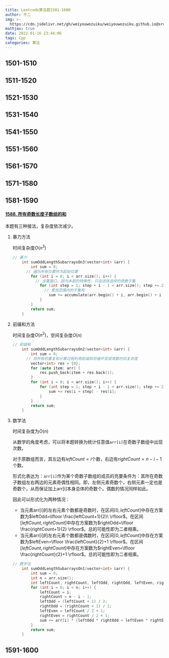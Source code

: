 ```yaml
---
title: Leetcode算法题1501-1600
author: 不二
img: >-
  https://cdn.jsdelivr.net/gh/weiyouwozuiku/weiyouwozuiku.github.io@src/source/_posts/PageImg/算法/Leetcode算法题1501-1600.jpeg
mathjax: true
date: 2022-01-16 23:44:06
tags: Cpp
categories: 算法
---
```


## 1501-1510
## 1511-1520
## 1521-1530
## 1531-1540
## 1541-1550
## 1551-1560
## 1561-1570
## 1571-1580

## 1581-1590

#### [1588. 所有奇数长度子数组的和](https://leetcode-cn.com/problems/sum-of-all-odd-length-subarrays/)

本题有三种接法，复杂度依次减少。

1. 暴力方法

   时间复杂度$O(n^3)$

   ```cpp
   // 暴力
       int sumOddLengthSubarraysOn3(vector<int> &arr) {
           int sum = 0;
         // 遍历所有位置作为起始位置
           for (int i = 0; i < arr.size(); i++) {
             // 设置窗口，因为本题的特殊性，只会选择连续的奇数子集
               for (int step = 1; step + i - 1 < arr.size(); step += 2) {
                 // 累加范围内的子集和
                   sum += accumulate(arr.begin() + i, arr.begin() + i + step, 0);
               }
           }
           return sum;
       }
   ```

2. 前缀和方法

   时间复杂度$O(n^2)$，空间复杂度$O(n)$

   ```cpp
   // 前缀和
       int sumOddLengthSubarraysOn2(vector<int> &arr) {
           int sum = 0;
         // 将所有的重复和计算过程利用前缀和将循环变成常数时间复杂度
           vector<int> res = {0};
           for (auto item: arr) {
               res.push_back(item + res.back());
           }
           for (int i = 0; i < arr.size(); i++) {
               for (int step = 1; step + i - 1 < arr.size(); step += 2) {
                   sum += res[i + step] - res[i];
               }
           }
           return sum;
       }
   ```

3. 数学法

   时间复杂度为$O(n)$

   从数学的角度考虑，可以将本题转换为统计任意值`arr[i]`在奇数子数组中出现次数。

   对于原数组而言，其左边有$leftCount=i$个数，右边有$rightCount=n-i-1$个数。

   形式化表达为：`arr[i]`作为某个奇数子数组的成员的充要条件为：其所在奇数子数组左右两边的元素奇偶性相同。即，左侧元素奇数个，右侧元素一定也是奇数个，从而保证加上arr[i]本身总体的奇数个。偶数的情况同样如此。

   因此可以形式化为两种情况：

   - 当元素arr[i]的左右元素个数都是奇数时，在区间$[0,leftCount]$中存在方案数为$leftOdd=\lfloor \frac{leftCount+1}{2}\ \rfloor$。在区间$[leftCount,rightCount]$中存在方案数为$rightOdd=\lfloor \frac{rightCount+1}{2} \rfloor$。总的可能性即为二者相乘。
   - 当元素arr[i]的左右元素个数都是偶数时，在区间$[0,leftCount]$中存在方案数为$leftEven=\lfloor \frac{leftCount}{2}+1 \rfloor$。在区间$[leftCount,rightCount]$中存在方案数为$rightEven=\lfloor \frac{rightCount}{2}+1 \rfloor$。总的可能性即为二者相乘。

   ```cpp
   // 数字法
       int sumOddLengthSubarraysOn1(vector<int> &arr) {
           int sum = 0;
           int n = arr.size();
           int leftCount, rightCount, leftOdd, rightOdd, leftEven, rightEven;
           for (int i = 0; i < n; i++) {
               leftCount = i;
               rightCount = n - i - 1;
               leftOdd = (leftCount + 1) / 2;
               rightOdd = (rightCount + 1) / 2;
               leftEven = leftCount / 2 + 1;
               rightEven = rightCount / 2 + 1;
               sum += arr[i] * (leftOdd * rightOdd + leftEven * rightEven);
           }
           return sum;
       }
   ```

   

## 1591-1600
